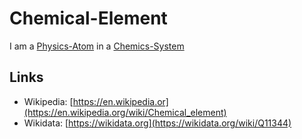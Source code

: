 # Chemical-Element

I am a [Physics-Atom](10000121.md) in a [Chemics-System](10100001.md)

## Links

- Wikipedia: [https://en.wikipedia.or](https://en.wikipedia.org/wiki/Chemical_element)
- Wikidata: [https://wikidata.org](https://wikidata.org/wiki/Q11344)
